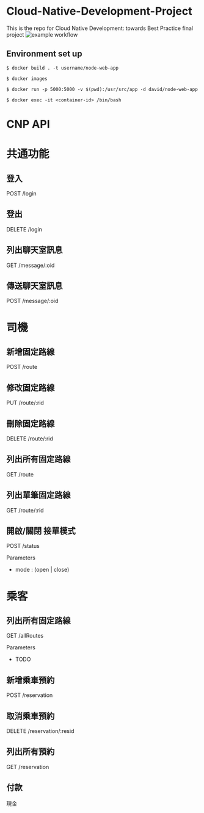 # Cloud-Native-Development-Project
This is the repo for Cloud Native Development: towards Best Practice final project
![example workflow](https://github.com/david-chenyu/Cloud-Native-Development-Project/actions/workflows/CI.yml/badge.svg)    
## Environment set up
 ```
 $ docker build . -t username/node-web-app

 $ docker images

 $ docker run -p 5000:5000 -v $(pwd):/usr/src/app -d david/node-web-app

 $ docker exec -it <container-id> /bin/bash

```


 CNP API
=========================

# 共通功能

## 登入

POST /login

## 登出

DELETE /login

## 列出聊天室訊息

GET /message/:oid

## 傳送聊天室訊息

POST /message/:oid

# 司機

## 新增固定路線

POST /route

## 修改固定路線

PUT /route/:rid

## 刪除固定路線

DELETE /route/:rid

## 列出所有固定路線

GET /route

## 列出單筆固定路線

GET /route/:rid

## 開啟/關閉 接單模式

POST /status

Parameters
- mode : (open | close)

# 乘客

## 列出所有固定路線

GET /allRoutes

Parameters
- TODO

## 新增乘車預約

POST /reservation

## 取消乘車預約

DELETE /reservation/:resid

## 列出所有預約

GET /reservation

## 付款

現金


